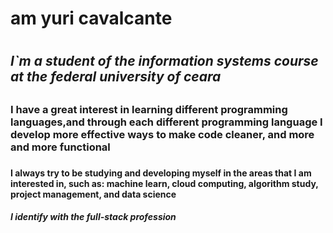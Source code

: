 # __am yuri cavalcante__ <h1>
## _I`m a student of the information systems course at the federal university of ceara_<h2>
### I have a great interest in learning different programming languages,and through each different programming language I develop more effective ways to make code cleaner, and more and more functional <h3>
#### I always try to be studying and developing myself in the areas that I am interested in, such as: machine learn, cloud computing, algorithm study, project management, and data science <h4>
##### I identify with the full-stack profession <h5>  
